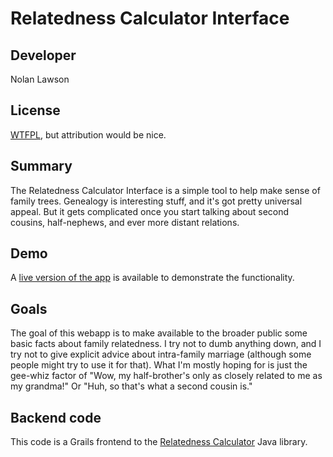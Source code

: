 Relatedness Calculator Interface
=========================

Developer
-----------

Nolan Lawson

License
-----------

[WTFPL][1], but attribution would be nice.

Summary
----------

The Relatedness Calculator Interface is a simple tool to help make sense of family
trees.  Genealogy is interesting stuff, and it's got pretty universal appeal. But it
gets complicated once you start talking about second cousins, half-nephews, and ever
more distant relations.

Demo
-----------

A [live version of the app][3] is available to demonstrate the functionality.

Goals
-----------

The goal of this webapp is to make available to the broader public some basic facts
about family relatedness.  I try not to dumb anything down, and I try not to give explicit
advice about intra-family marriage (although some people might try to use it for that).
What I'm mostly hoping for is just the gee-whiz factor of "Wow, my half-brother's 
only as closely related to me as my grandma!" Or "Huh, so that's what a second cousin is."

Backend code
-----------

This code is a Grails frontend to the [Relatedness Calculator][2] Java library.

[1]: http://sam.zoy.org/wtfpl/
[2]: https://github.com/nolanlawson/RelatednessCalculator
[3]: http://apps.nolanlawson.com/relatedness-calculator/
